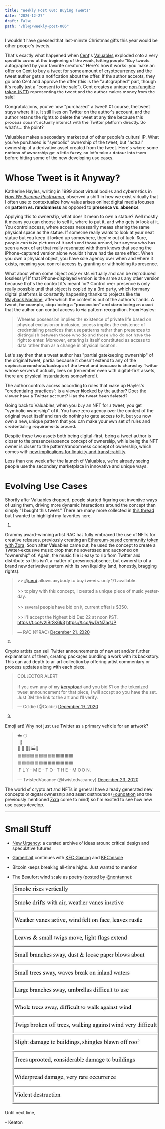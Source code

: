 ```yaml
---
title: "Weekly Post 006: Buying Tweets"
date: "2020-12-27"
draft: False
path: "/blog/weekly-post-006"
---
```


I wouldn't have guessed that last-minute Christmas gifts this year would be other people's tweets. 

That's exactly what happened when [Cent](https://beta.cent.co/~discover/)'s [Valuables](https://v.cent.co/) exploded onto a very specific scene at the beginning of the week, letting people "Buy tweets autographed by your favorite creators."  Here's how it works: you make an offer on Cent to buy a tweet for some amount of cryptocurrency and the tweet author gets a notification about the offer. If the author accepts, they go onto Cent and approve the offer (this is the "autographed" part, though it's really just a "consent to the sale"). Cent creates a unique [non-fungible token (NFT)](https://bravenewcoin.com/insights/what-is-an-nft) representing the tweet and the author makes money from the sale! 

Congratulations, you've now "purchased" a tweet! Of course, the tweet stays where it is. It still lives on Twitter on the author's account, and the author retains the rights to delete the tweet at any time because this process doesn't actually interact with the Twitter platform directly. So what's... the point? 

Valuables makes a secondary market out of other people's cultural IP. What you've purchased is "symbolic" ownership of the tweet, but "actual" ownership of a derivative asset created from the tweet. Here's where some notions of ownership get a little fuzzy, so let's take a detour into them before hitting some of the new developing use cases.

# Whose Tweet is it Anyway?

Katherine Hayles, writing in 1999 about virtual bodies and cybernetics in *[How We Became Posthuman](https://press.uchicago.edu/ucp/books/book/chicago/H/bo3769963.html)*, observed a shift in how we exist virtually that I often use to contextualize how value arises online: digital media focuses on **pattern vs. randomness** as opposed to **presence vs. absence**. 

Applying this to ownership, what does it mean to own a statue? Well mostly it means you can choose to sell it, where to put it, and who gets to look at it. You control access, where access necessarily means sharing the same physical space as the statue. If someone really wants to look at your neat statue but you keep it locked up somewhere, they're out of luck. Sure, people can take pictures of it and send those around, but anyone who has seen a work of art that really resonated with them knows that seeing the iPhone-captured version alone wouldn't have had the same effect. When you own a physical object, you have sole agency over when and where it exists, meaning you control access by granting or withholding its presence.

What about when some object *only* exists virtually and can be reproduced losslessly? If that iPhone-displayed version is the same as any other version because that's the context it's meant for? Control over presence is only really possible until that object is copied by a 3rd party, which for many digital platforms is constantly happening thanks to projects like the [Wayback Machine](https://web.archive.org/), after which the content is out of the author's hands. A tweet, for example, stops being a "possession" and starts being an asset that the author can control access to via pattern recognition. From Hayles: 

> Whereas possession implies the existence of private life based on physical exclusion or inclusion, access implies the existence of credentialing practices that use patterns rather than presences to distinguish between those who do and those who do not have the right to enter. Moreover, entering is itself constituted as access to data rather than as a change in physical location.

Let's say then that a tweet author has "partial gatekeeping ownership" of the original tweet, partial because it doesn't extend to any of the copies/screenshots/backups of the tweet and because is shared by Twitter whose servers it actually lives on (remember even with digital-first assets, there are physical instantiations somewhere!). 

The author controls access according to rules that make up Hayles's "credentialing practices": is a viewer blocked by the author? Does the viewer have a Twitter account? Has the tweet been deleted? 

Going back to Valuables, when you buy an NFT for a tweet, you get "symbolic ownership" of it. You have zero agency over the content of the original tweet itself and can do nothing to gate access to it, but you now own a new, unique pattern that you can make your own set of rules and credentialing requirements around. 

Despite these two assets both being digital-first, being a tweet author is closer to the presence/absence concept of ownership, while being the NFT owner is closer to the pattern/randomness concept of ownership, which comes with [new implications for liquidity and transferability](https://opensea.io/blog/guides/non-fungible-tokens/#Blockchain-based_non-fungible_tokens). 

Less than one week after the launch of Valuables, we're already seeing people use the secondary marketplace in innovative and unique ways.

# Evolving Use Cases

Shortly after Valuables dropped, people started figuring out inventive ways of using them, driving more dynamic interactions around the concept than simply "I bought this tweet." There are many more collected in [this thread](https://twitter.com/niftytime/status/1340700766818844672?s=20) but I wanted to highlight my favorites here. 

1.

Grammy award-winning artist RAC has fully embraced the use of NFTs for creative releases, previously creating an [Ethereum-based community token with Zora](https://blog.ourzora.com/home/introducing-rac). Soon after Valuables came out, he used the concept to create a Twitter-exclusive music drop that he advertised and auctioned off "ownership" of. Again, the music file is easy to rip from Twitter and distribute so this isn't a matter of presence/absence, but ownership of a brand new derivative pattern with its own liquidity (and, honestly, bragging rights). 

<blockquote class="twitter-tweet tw-align-center"><p lang="en" dir="ltr">&gt;&gt; <a href="https://twitter.com/Cent?ref_src=twsrc%5Etfw">@cent</a> allows anybody to buy tweets. only 1/1 available. <br><br>&gt;&gt; to play with this concept, I created a unique piece of music yesterday. <br><br>&gt;&gt; several people have bid on it, current offer is $350. <br><br>&gt;&gt; I&#39;ll accept the highest bid Dec 22 at noon PST. <a href="https://t.co/v2IBrSK6k3">https://t.co/v2IBrSK6k3</a> <a href="https://t.co/jwDrNZaqUP">https://t.co/jwDrNZaqUP</a></p>&mdash; RAC (@RAC) <a href="https://twitter.com/RAC/status/1341123259341783040?ref_src=twsrc%5Etfw">December 21, 2020</a></blockquote>

2.

Crypto artists can sell Twitter announcements of new art and/or further explanations of them, creating packages bundling a work with its backstory. This can add depth to an art collection by offering artist commentary or process updates along with each piece.

<blockquote class="twitter-tweet tw-align-center"><p lang="en" dir="ltr">COLLECTOR ALERT<br><br>If you own any of my <a href="https://twitter.com/hashtag/cryptoart?src=hash&amp;ref_src=twsrc%5Etfw">#cryptoart</a> and you bid $1 on the tokenized tweet announcement for that piece, I will accept so you have the set. Just DM the link to the art and I&#39;ll verify.</p>&mdash; Coldie (@Coldie) <a href="https://twitter.com/Coldie/status/1340369148837199872?ref_src=twsrc%5Etfw">December 19, 2020</a></blockquote>

3. 

Emoji art! Why not just use Twitter as a primary vehicle for an artwork? 

<blockquote class="twitter-tweet tw-align-center"><p lang="en" dir="ltr">☁️ 🌕 <br>. 🚀 <br>🌊 🗻 🌴🏢🏭🏬<br>🟦🟦🟦🟦🟦🟦🟦🟦🟦🟧🟧🟧🟧<br>🟦🟦🟦🟦🟦🟦🟧🟧🟧🟧🟧🟧🟧<br>.F L Y - M E - T O - T H E - M O O N.</p>&mdash; TwistedVacancy (@twistedvacancy) <a href="https://twitter.com/twistedvacancy/status/1341592845031854081?ref_src=twsrc%5Etfw">December 23, 2020</a></blockquote>

The world of crypto art and NFTs in general have already generated new concepts of digital ownership and asset distribution ([Foundation](https://foundation.app/) and the previously mentioned [Zora](https://ourzora.com/) come to mind) so I'm excited to see how new use cases develop.

---

# Small Stuff

- [New Urgency](https://new-urgency.net/): a curated archive of ideas around critical design and speculative futures
- [Gamerbait](https://www.8ball.report/p/gamerbait) continues with [KFC Gaming](https://twitter.com/kfcgaming) and [KFConsole](https://www.bbc.com/news/business-55433318)
- Bitcoin keeps breaking all-time highs. Just wanted to mention.
- The Beaufort wind scale as poetry ([posted by @nontanne](https://twitter.com/nontanne/status/1342332499679182848?s=12)):

    ![wind_scale](../images/wind_scale.jpeg)

Until next time,

\- Keaton